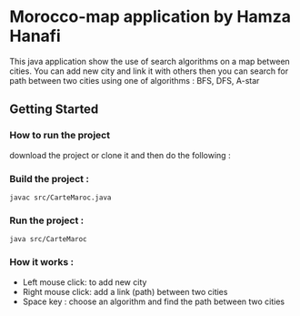 # Morocco-map application by Hamza Hanafi

This java application show the use of search algorithms on a map between cities. You can add new city and link it with others then you can search for path between two cities using one of algorithms : BFS, DFS, A-star 

## Getting Started

### How to run the project

download the project or clone it and then do the following : 

### Build the project : 
```
javac src/CarteMaroc.java
```

### Run the project : 
```
java src/CarteMaroc
```

### How it works : 

* Left mouse click: to add new city 
* Right mouse click: add a link (path) between two cities
* Space key :  choose an algorithm and find the path between two cities
